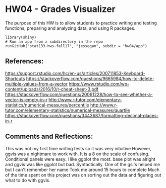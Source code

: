 # HW04 - Grades Visualizer

The purpose of this HW is to allow students to practice writing and testing functions, preparing and analyzing data, and using R packages.

```{r}
library(shiny)
# Run an app from a subdirectory in the repo
runGitHub("stat133-hws-fall17", "jessegao", subdir = "hw04/app")
```

## References:
https://support.rstudio.com/hc/en-us/articles/200711853-Keyboard-Shortcuts
https://stackoverflow.com/questions/9665984/how-to-delete-multiple-values-from-a-vector
https://www.rstudio.com/wp-content/uploads/2016/10/r-cheat-sheet-3.pdf
https://stackoverflow.com/questions/20061228/how-to-see-whether-a-vector-is-empty-in-r
http://www.r-tutor.com/elementary-statistics/numerical-measures/percentile
http://www.r-tutor.com/elementary-statistics/numerical-measures/quartile
https://stackoverflow.com/questions/3443687/formatting-decimal-places-in-r

## Comments and Reflections:
This was not my first time writing tests so it was very intuitive
However, ggvis was a nightmare to work with. It is a 8 on the scale of confusing.
Conditional panels were easy.
I like ggplot the most. base plot was alright and ggvis was like ggplot but bad. Syntactically.
One of the gsi's helped me but I can't remember her name
Took me around 15 hours to complete
Much of the time spent on this project was on sorting out the data and figuring out what to do with ggvis. 
